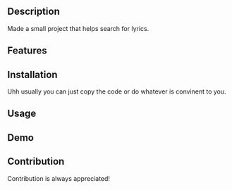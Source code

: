 ## Description
Made a small project that helps search for lyrics.

## Features


## Installation
Uhh usually you can just copy the code or do whatever is convinent to you.

## Usage


## Demo


## Contribution
Contribution is always appreciated!
